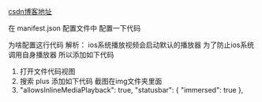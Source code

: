 [csdn博客地址](https://blog.csdn.net/WX18832809137)

在 manifest.json 配置文件中 配置一下代码

为啥配置这行代码
解析： ios系统播放视频会启动默认的播放器 为了防止ios系统调用自身播放器
所以添加如下代码

1. 打开文件代码视图
2. 搜索 plus  添加如下代码  截图在img文件夹里面
3. "allowsInlineMediaPlayback": true,
		"statusbar": {
			"immersed": true
		},
